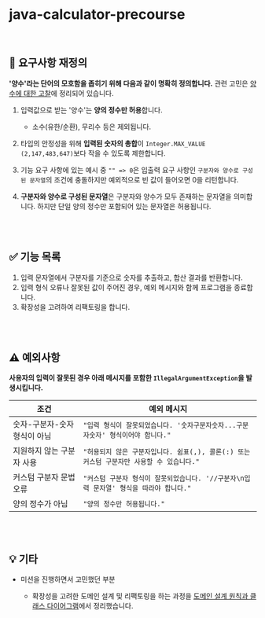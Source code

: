 # java-calculator-precourse
<br>

## 📌 요구사항 재정의
**'양수'라는 단어의 모호함을 좁히기 위해 다음과 같이 명확히 정의합니다.** 관련 고민은 [양수에 대한 고찰](https://github.com/JohnPrk/java-calculator-8/issues/2)에 정리되어 있습니다.

1. 입력값으로 받는 '양수'는 **양의 정수만 허용**합니다.  
   - 소수(유한/순환), 무리수 등은 제외됩니다.

2. 타입의 안정성을 위해 **입력된 숫자의 총합**이 `Integer.MAX_VALUE (2,147,483,647)`보다 작을 수 있도록 제한합니다.

3. 기능 요구 사항에 있는 예시 중 `"" => 0`은 입출력 요구 사항인 `구분자와 양수로 구성된 문자열`의 조건에 충돌하지만 예외적으로 빈 값이 들어오면 0을 리턴합니다.

4. **구분자와 양수로 구성된 문자열**은 구분자와 양수가 모두 존재하는 문자열을 의미합니다. 하지만 단일 양의 정수만 포함되어 있는 문자열은 허용됩니다.


<br>
<br>

## ✅ 기능 목록

1. 입력 문자열에서 구분자를 기준으로 숫자를 추출하고, 합산 결과를 반환합니다.
2. 입력 형식 오류나 잘못된 값이 주어진 경우, 예외 메시지와 함께 프로그램을 종료합니다.
3. 확장성을 고려하여 리팩토링을 합니다.

<br>
<br>

## ⚠️ 예외사항

**사용자의 입력이 잘못된 경우 아래 메시지를 포함한 `IllegalArgumentException`을 발생시킵니다.**

| 조건               | 예외 메시지                                             |
|------------------|----------------------------------------------------|
| 숫자-구분자-숫자 형식이 아님 | `"입력 형식이 잘못되었습니다. '숫자구분자숫자...구분자숫자' 형식이어야 합니다."`   |
| 지원하지 않는 구분자 사용   | `"허용되지 않은 구분자입니다. 쉼표(,), 콜론(:) 또는 커스텀 구분자만 사용할 수 있습니다."` |
| 커스텀 구분자 문법 오류    | `"커스텀 구분자 형식이 잘못되었습니다. '//구분자\n입력 문자열' 형식을 따라야 합니다."` |
| 양의 정수가 아님     | `"양의 정수만 허용됩니다."`                                  |

<br>
<br>

## 💡 기타
- 미션을 진행하면서 고민했던 부분
  
  - 확장성을 고려한 도메인 설계 및 리팩토링을 하는 과정을 [도메인 설계 원칙과 클래스 다이어그램](https://github.com/JohnPrk/java-calculator-8/issues/1)에서 정리했습니다.

<br>
<br>
